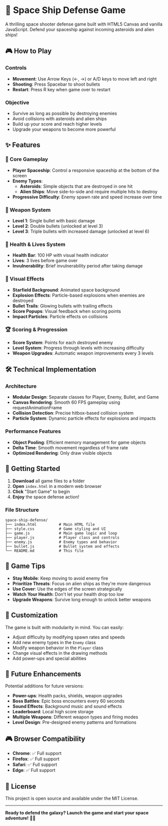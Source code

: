 # 🚀 Space Ship Defense Game

A thrilling space shooter defense game built with HTML5 Canvas and vanilla JavaScript. Defend your spaceship against incoming asteroids and alien ships!

## 🎮 How to Play

### Controls
- **Movement**: Use Arrow Keys (←, →) or A/D keys to move left and right
- **Shooting**: Press Spacebar to shoot bullets
- **Restart**: Press R key when game over to restart

### Objective
- Survive as long as possible by destroying enemies
- Avoid collisions with asteroids and alien ships
- Build up your score and reach higher levels
- Upgrade your weapons to become more powerful

## ✨ Features

### 🎯 Core Gameplay
- **Player Spaceship**: Control a responsive spaceship at the bottom of the screen
- **Enemy Types**: 
  - **Asteroids**: Simple objects that are destroyed in one hit
  - **Alien Ships**: Move side-to-side and require multiple hits to destroy
- **Progressive Difficulty**: Enemy spawn rate and speed increase over time

### 🔫 Weapon System
- **Level 1**: Single bullet with basic damage
- **Level 2**: Double bullets (unlocked at level 3)
- **Level 3**: Triple bullets with increased damage (unlocked at level 6)

### 💖 Health & Lives System
- **Health Bar**: 100 HP with visual health indicator
- **Lives**: 3 lives before game over
- **Invulnerability**: Brief invulnerability period after taking damage

### 🎨 Visual Effects
- **Starfield Background**: Animated space background
- **Explosion Effects**: Particle-based explosions when enemies are destroyed
- **Bullet Trails**: Glowing bullets with trailing effects
- **Score Popups**: Visual feedback when scoring points
- **Impact Particles**: Particle effects on collisions

### 🏆 Scoring & Progression
- **Score System**: Points for each destroyed enemy
- **Level System**: Progress through levels with increasing difficulty
- **Weapon Upgrades**: Automatic weapon improvements every 3 levels

## 🛠️ Technical Implementation

### Architecture
- **Modular Design**: Separate classes for Player, Enemy, Bullet, and Game
- **Canvas Rendering**: Smooth 60 FPS gameplay using requestAnimationFrame
- **Collision Detection**: Precise hitbox-based collision system
- **Particle System**: Dynamic particle effects for explosions and impacts

### Performance Features
- **Object Pooling**: Efficient memory management for game objects
- **Delta Time**: Smooth movement regardless of frame rate
- **Optimized Rendering**: Only draw visible objects

## 🚀 Getting Started

1. **Download** all game files to a folder
2. **Open** `index.html` in a modern web browser
3. **Click** "Start Game" to begin
4. **Enjoy** the space defense action!

### File Structure
```
space-ship-defense/
├── index.html          # Main HTML file
├── style.css           # Game styling and UI
├── game.js             # Main game logic and loop
├── player.js           # Player class and controls
├── enemy.js            # Enemy types and behavior
├── bullet.js           # Bullet system and effects
└── README.md           # This file
```

## 🎯 Game Tips

- **Stay Mobile**: Keep moving to avoid enemy fire
- **Prioritize Threats**: Focus on alien ships as they're more dangerous
- **Use Cover**: Use the edges of the screen strategically
- **Watch Your Health**: Don't let your health drop too low
- **Upgrade Weapons**: Survive long enough to unlock better weapons

## 🔧 Customization

The game is built with modularity in mind. You can easily:
- Adjust difficulty by modifying spawn rates and speeds
- Add new enemy types in the `Enemy` class
- Modify weapon behavior in the `Player` class
- Change visual effects in the drawing methods
- Add power-ups and special abilities

## 🌟 Future Enhancements

Potential additions for future versions:
- **Power-ups**: Health packs, shields, weapon upgrades
- **Boss Battles**: Epic boss encounters every 60 seconds
- **Sound Effects**: Background music and sound effects
- **Leaderboard**: Local high score storage
- **Multiple Weapons**: Different weapon types and firing modes
- **Level Design**: Pre-designed enemy patterns and formations

## 🎮 Browser Compatibility

- **Chrome**: ✅ Full support
- **Firefox**: ✅ Full support  
- **Safari**: ✅ Full support
- **Edge**: ✅ Full support

## 📝 License

This project is open source and available under the MIT License.

---

**Ready to defend the galaxy? Launch the game and start your space adventure!** 🚀✨
